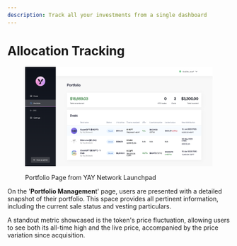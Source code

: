 ```yaml
---
description: Track all your investments from a single dashboard
---
```


# Allocation Tracking

<figure><img src="../.gitbook/assets/Screenshot 2023-10-24 at 10.46.43.png" alt=""><figcaption><p>Portfolio Page from YAY Network Launchpad</p></figcaption></figure>

On the '**Portfolio Managemen**t' page, users are presented with a detailed snapshot of their portfolio. This space provides all pertinent information, including the current sale status and vesting particulars.&#x20;

A standout metric showcased is the token's price fluctuation, allowing users to see both its all-time high and the live price, accompanied by the price variation since acquisition.
